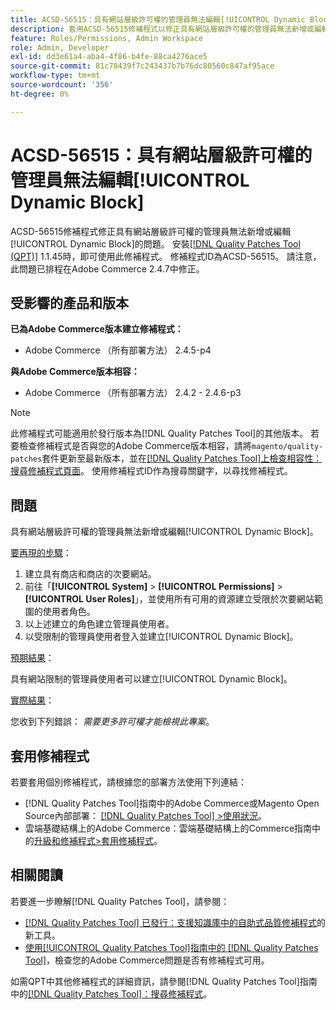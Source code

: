 ```yaml
---
title: ACSD-56515：具有網站層級許可權的管理員無法編輯[!UICONTROL Dynamic Block]
description: 套用ACSD-56515修補程式以修正具有網站層級許可權的管理員無法新增或編輯[!UICONTROL Dynamic Block]的Adobe Commerce問題。
feature: Roles/Permissions, Admin Workspace
role: Admin, Developer
exl-id: dd3e61a4-aba4-4f86-b4fe-88ca4276ace5
source-git-commit: 81c78439f7c243437b7b76dc80560c847af95ace
workflow-type: tm+mt
source-wordcount: '356'
ht-degree: 0%

---
```


# ACSD-56515：具有網站層級許可權的管理員無法編輯[!UICONTROL Dynamic Block]

ACSD-56515修補程式修正具有網站層級許可權的管理員無法新增或編輯[!UICONTROL Dynamic Block]的問題。 安裝[[!DNL Quality Patches Tool (QPT)]](https://experienceleague.adobe.com/zh-hant/docs/commerce-knowledge-base/kb/announcements/commerce-announcements/magento-quality-patches-released-new-tool-to-self-serve-quality-patches) 1.1.45時，即可使用此修補程式。 修補程式ID為ACSD-56515。 請注意，此問題已排程在Adobe Commerce 2.4.7中修正。

## 受影響的產品和版本

**已為Adobe Commerce版本建立修補程式：**

* Adobe Commerce （所有部署方法） 2.4.5-p4

**與Adobe Commerce版本相容：**

* Adobe Commerce （所有部署方法） 2.4.2 - 2.4.6-p3

>[!NOTE]
>
>此修補程式可能適用於發行版本為[!DNL Quality Patches Tool]的其他版本。 若要檢查修補程式是否與您的Adobe Commerce版本相容，請將`magento/quality-patches`套件更新至最新版本，並在[[!DNL Quality Patches Tool]上檢查相容性：搜尋修補程式頁面](https://experienceleague.adobe.com/tools/commerce-quality-patches/index.html?lang=zh-Hant)。 使用修補程式ID作為搜尋關鍵字，以尋找修補程式。

## 問題

具有網站層級許可權的管理員無法新增或編輯[!UICONTROL Dynamic Block]。

<u>要再現的步驟</u>：

1. 建立具有商店和商店的次要網站。
1. 前往「**[!UICONTROL System]** > **[!UICONTROL Permissions]** > **[!UICONTROL User Roles]**」，並使用所有可用的資源建立受限於次要網站範圍的使用者角色。
1. 以上述建立的角色建立管理員使用者。
1. 以受限制的管理員使用者登入並建立[!UICONTROL Dynamic Block]。

<u>預期結果</u>：

具有網站限制的管理員使用者可以建立[!UICONTROL Dynamic Block]。

<u>實際結果</u>：

您收到下列錯誤： *需要更多許可權才能檢視此專案*。

## 套用修補程式

若要套用個別修補程式，請根據您的部署方法使用下列連結：

* [!DNL Quality Patches Tool]指南中的Adobe Commerce或Magento Open Source內部部署： [[!DNL Quality Patches Tool] >使用狀況](/help/tools/quality-patches-tool/usage.md)。
* 雲端基礎結構上的Adobe Commerce：雲端基礎結構上的Commerce指南中的[升級和修補程式>套用修補程式](https://experienceleague.adobe.com/docs/commerce-cloud-service/user-guide/develop/upgrade/apply-patches.html?lang=zh-Hant)。

## 相關閱讀

若要進一步瞭解[!DNL Quality Patches Tool]，請參閱：

* [[!DNL Quality Patches Tool] 已發行：支援知識庫中的自助式品質修補程式](https://experienceleague.adobe.com/zh-hant/docs/commerce-knowledge-base/kb/announcements/commerce-announcements/magento-quality-patches-released-new-tool-to-self-serve-quality-patches)的新工具。
* [使用[!UICONTROL Quality Patches Tool]指南中的 [!DNL Quality Patches Tool]](/help/tools/quality-patches-tool/patches-available-in-qpt/check-patch-for-magento-issue-with-magento-quality-patches.md)，檢查您的Adobe Commerce問題是否有修補程式可用。


如需QPT中其他修補程式的詳細資訊，請參閱[!DNL Quality Patches Tool]指南中的[[!DNL Quality Patches Tool]：搜尋修補程式](https://experienceleague.adobe.com/tools/commerce-quality-patches/index.html?lang=zh-Hant)。
